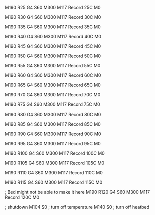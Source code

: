 
M190 R25
G4 S60
M300
M117 Record 25C
M0

M190 R30
G4 S60
M300
M117 Record 30C
M0

M190 R35
G4 S60
M300
M117 Record 35C
M0

M190 R40
G4 S60
M300
M117 Record 40C
M0

M190 R45
G4 S60
M300
M117 Record 45C
M0

M190 R50
G4 S60
M300
M117 Record 50C
M0

M190 R55
G4 S60
M300
M117 Record 55C
M0

M190 R60
G4 S60
M300
M117 Record 60C
M0

M190 R65
G4 S60
M300
M117 Record 65C
M0

M190 R70
G4 S60
M300
M117 Record 70C
M0

M190 R75
G4 S60
M300
M117 Record 75C
M0

M190 R80
G4 S60
M300
M117 Record 80C
M0

M190 R85
G4 S60
M300
M117 Record 85C
M0

M190 R90
G4 S60
M300
M117 Record 90C
M0

M190 R95
G4 S60
M300
M117 Record 95C
M0

M190 R100
G4 S60
M300
M117 Record 100C
M0

M190 R105
G4 S60
M300
M117 Record 105C
M0

M190 R110
G4 S60
M300
M117 Record 110C
M0

M190 R115
G4 S60
M300
M117 Record 115C
M0

; Bed might not be able to make it here
M190 R120
G4 S60
M300
M117 Record 120C
M0

; shutdown
M104 S0 ; turn off temperature
M140 S0 ; turn off heatbed
<!--stackedit_data:
eyJoaXN0b3J5IjpbLTE1MzQwMTQ1MzNdfQ==
-->